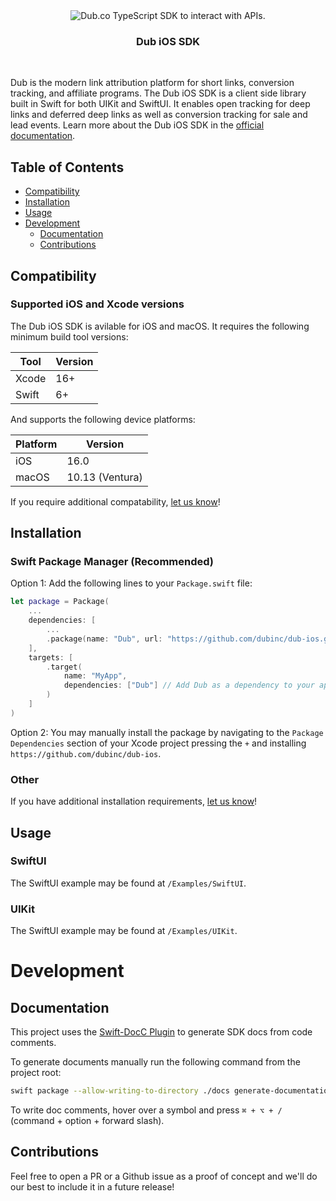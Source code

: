 <div align="center">
  <img src="https://github.com/user-attachments/assets/ad6a41fb-a512-440a-8bb2-d51342b8b6f0" alt="Dub.co TypeScript SDK to interact with APIs.">
  <h3>Dub iOS SDK</h3>
</div>

<br/>

<!-- Start Summary [summary] -->
Dub is the modern link attribution platform for short links, conversion tracking, and affiliate programs. 
The Dub iOS SDK is a client side library built in Swift for both UIKit and SwiftUI. 
It enables open tracking for deep links and deferred deep links as well as conversion tracking for sale and lead events.
Learn more about the Dub iOS SDK in the [official documentation](https://dub.co/docs/sdks/ios/overview).
<!-- End Summary [summary] -->

<!-- Start Table of Contents [toc] -->
## Table of Contents
<!-- $toc-max-depth=2 -->
  * [Compatibility](#compatibility)
  * [Installation](#Installation)
  * [Usage](#usage)
* [Development](#development)
  * [Documentation](#documentation)
  * [Contributions](#contributions)

<!-- End Table of Contents [toc] -->

Compatibility
-------------------------

### Supported iOS and Xcode versions

The Dub iOS SDK is avilable for iOS and macOS. It requires the following minimum build tool versions:

| Tool  | Version |
| ----- | ------- |
| Xcode | 16+   |
| Swift | 6+    |

And supports the following device platforms:

| Platform | Version            |
| -------- | ------------------ |
| iOS      | 16.0               |
| macOS    | 10.13 (Ventura)    |

If you require additional compatability, [let us know](https://dub.co/contact/support)!


<!-- Start SDK Installation [installation] -->
## Installation

### Swift Package Manager (Recommended)

Option 1: Add the following lines to your `Package.swift` file:

```swift
let package = Package(
    ...
    dependencies: [
        ...
        .package(name: "Dub", url: "https://github.com/dubinc/dub-ios.git", from: "0.1.0"),
    ],
    targets: [
        .target(
            name: "MyApp",
            dependencies: ["Dub"] // Add Dub as a dependency to your app's target
        )
    ]
)
```

Option 2: You may manually install the package by navigating to the `Package Dependencies` section of your Xcode project pressing the `+` and installing `https://github.com/dubinc/dub-ios`.

### Other

If you have additional installation requirements, [let us know](https://dub.co/contact/support)!


<!-- Usage [usage] -->
## Usage

### SwiftUI

The SwiftUI example may be found at `/Examples/SwiftUI`.

### UIKit

The SwiftUI example may be found at `/Examples/UIKit`.

# Development

## Documentation
This project uses the [Swift-DocC Plugin](https://github.com/apple/swift-docc-plugin) to generate SDK docs from code comments. 

To generate documents manually run the following command from the project root:

```bash
swift package --allow-writing-to-directory ./docs generate-documentation --target Dub --output-path ./docs
```
    
To write doc comments, hover over a symbol and press `⌘ + ⌥ + /` (command + option + forward slash).

## Contributions

Feel free to open a PR or a Github issue as a proof of concept and we'll do our best to include it in a future release!
